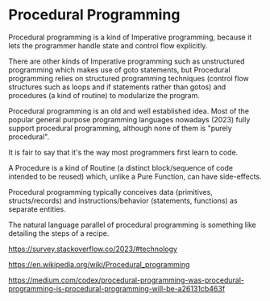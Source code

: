 # Procedural Programming

Procedural programming is a kind of Imperative programming, because it lets the programmer handle state and control flow explicitly.

There are other kinds of Imperative programming such as unstructured programming which makes use of goto statements, but Procedural programming relies on structured programming techniques (control flow structures such as loops and if statements rather than gotos) and procedures (a kind of routine) to modularize the program.

Procedural programming is an old and well established idea. Most of the popular general purpose programming languages nowadays (2023) fully support procedural programming, although none of them is "purely procedural". 

It is fair to say that it's the way most programmers first learn to code.

A Procedure is a kind of Routine (a distinct block/sequence of code intended to be reused) which, unlike a Pure Function, can have side-effects.

Procedural programming typically conceives data (primitives, structs/records) and instructions/behavior (statements, functions) as separate entities.

The natural language parallel of procedural programming is something like detailing the steps of a recipe.

https://survey.stackoverflow.co/2023/#technology

https://en.wikipedia.org/wiki/Procedural_programming

https://medium.com/codex/procedural-programming-was-procedural-programming-is-procedural-programming-will-be-a26131cb463f
